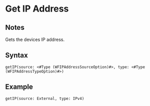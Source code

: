# Get IP Address

## Notes
Gets the devices IP address.

## Syntax

```
getIP(source: <#Type (WFIPAddressSourceOption)#>, type: <#Type (WFIPAddressTypeOption)#>)
```

## Example
```
getIP(source: External, type: IPv4)
```